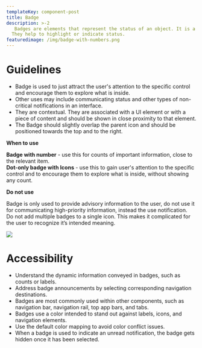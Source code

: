 ```yaml
---
templateKey: component-post
title: Badge
description: >-2
   Badges are elements that represent the status of an object. It is a highly visual way to draw attention to the content.
  They help to highlight or indicate status.
featuredimage: /img/badge-with-numbers.png
---
```

# **Guidelines**

* Badge is used to just attract the user's attention to the specific control and encourage them to explore what is inside.
* Other uses may include communicating status and other types of non-critical notifications in an interface.
* They are contextual. They are associated with a UI element or with a piece of content and should be shown in close proximity to that element.
* The Badge should slightly overlap the parent icon and should be positioned towards the top and to the right.

**When to use**

**Badge with number** - use this for counts of important information, close to the relevant item.\
**Dot-only badge with Icons** - use this to gain user's attention to the specific control and to encourage them to explore what is inside, without showing any count.

**Do not use**

Badge is only used to provide advisory information to the user, do not use it for communicating high-priority information, instead the use notification.\
Do not add multiple badges to a single icon. This makes it complicated for the user to recognize it’s intended meaning.

![](/img/frame-4.png)

# **Accessibility**

* Understand the dynamic information conveyed in badges, such as counts or labels.
* Address badge announcements by selecting corresponding navigation destinations.
* Badges are most commonly used within other components, such as navigation bar, navigation rail, top app bars, and tabs.
* Badges use a color intended to stand out against labels, icons, and navigation elements. 
* Use the default color mapping to avoid color conflict issues.
* When a badge is used to indicate an unread notification, the badge gets hidden once it has been selected.